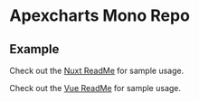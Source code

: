 # Apexcharts Mono Repo

## Example

Check out the [Nuxt ReadMe](https://github.com/damilaredevone/apexcharts-monorepo/tree/main/examples/apexchart-nuxt/README.md) for sample usage.

Check out the [Vue ReadMe](https://github.com/damilaredevone/apexcharts-monorepo/tree/main/examples/apexchart-vue/README.md) for sample usage.
